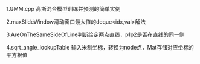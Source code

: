 1.GMM.cpp 高斯混合模型训练并预测的简单实例

2.maxSlideWindow滑动窗口最大值的deque<idx,val>解法

3.AreOnTheSameSideOfLine判断给定两点直线，p1p2是否在直线的同一侧

4.sqrt_angle_lookupTable 输入米制坐标，转换为node点，Mat存储对应坐标的平方根值
